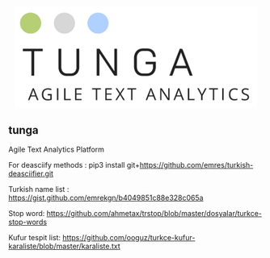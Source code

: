 <p align="center">
    <img src="images/logo.png" width="480"\>
</p>

## tunga
Agile Text Analytics Platform

For deasciify methods : pip3 install git+https://github.com/emres/turkish-deasciifier.git

Turkish name list : https://gist.github.com/emrekgn/b4049851c88e328c065a

Stop word: https://github.com/ahmetax/trstop/blob/master/dosyalar/turkce-stop-words

Kufur tespit list: https://github.com/ooguz/turkce-kufur-karaliste/blob/master/karaliste.txt
